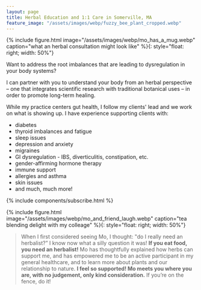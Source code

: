 ```yaml
---
layout: page
title: Herbal Education and 1:1 Care in Somerville, MA
feature_image: "/assets/images/webp/fuzzy_bee_plant_cropped.webp"
---
```


{% include figure.html image="/assets/images/webp/mo_has_a_mug.webp" caption="what an herbal consultation might look like" %}{: style="float: right; width: 50%"}

Want to address the root imbalances that are leading to dysregulation in your body systems?

I can partner with you to understand your body from an herbal perspective – one that integrates scientific research with traditional botanical uses – in order to promote long-term healing.

While my practice centers gut health, I follow my clients' lead and we work on what is showing up. I have experience supporting clients with:

- diabetes
- thyroid imbalances and fatigue
- sleep issues
- depression and anxiety
- migraines
- GI dysregulation - IBS, diverticulitis, constipation, etc.
- gender-affirming hormone therapy
- immune support
- allergies and asthma
- skin issues
- and much, much more!

{% include components/subscribe.html %}

{% include figure.html image="/assets/images/webp/mo_and_friend_laugh.webp" caption="tea blending delight with my colleage" %}{: style="float: right; width: 50%"}

> When I first considered seeing Mo, I thought: "do I really need an
herbalist?” I know now what a silly question it was! **If you eat food, you
need an herbalist!** Mo has thoughtfully explained how herbs can support me,
and has empowered me to be an active participant in my general healthcare, and
to learn more about plants and our relationship to nature. **I feel so supported! Mo meets you where you are, with no
judgement, only kind consideration.** If you’re on the fence, do it!

